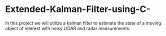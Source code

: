 # Extended-Kalman-Filter-using-C-
In this project we will utilize a kalman filter to estimate the state of a moving object of interest with noisy LIDAR and radar measurements.

